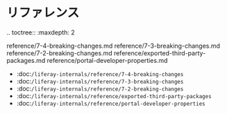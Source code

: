 リファレンス
=========

.. toctree:: :maxdepth: 2

   reference/7-4-breaking-changes.md reference/7-3-breaking-changes.md reference/7-2-breaking-changes.md reference/exported-third-party-packages.md reference/portal-developer-properties.md

-  :doc:`/liferay-internals/reference/7-4-breaking-changes`
-  :doc:`/liferay-internals/reference/7-3-breaking-changes`
-  :doc:`/liferay-internals/reference/7-2-breaking-changes`
-  :doc:`/liferay-internals/reference/exported-third-party-packages`
-  :doc:`/liferay-internals/reference/portal-developer-properties`